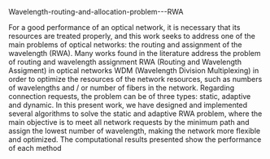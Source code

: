Wavelength-routing-and-allocation-problem---RWA

For a good performance of an optical network, it is necessary that its resources are treated properly, and this work seeks to address one of the main problems of optical networks: the routing and assignment of the wavelength (RWA). Many works found in the literature address the problem of routing and wavelength assignment RWA (Routing and Wavelength Assigment) in optical networks WDM (Wavelength Division Multiplexing) in order to optimize the resources of the network resources, such as numbers of wavelengths and / or number of fibers in the network. Regarding connection requests, the problem can be of three types: static, adaptive and dynamic. In this present work, we have designed and implemented several algorithms to solve the static and adaptive RWA problem, where the main objective is to meet all network requests by the minimum path and assign the lowest number of wavelength, making the network more flexible and optimized. The computational results presented show the performance of each method
